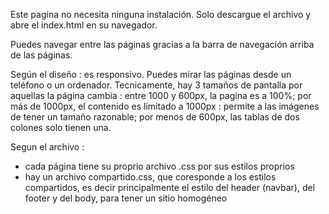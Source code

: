 Este pagina no necesita ninguna instalación. Solo descargue el archivo y abre el index.html en su navegador.

Puedes navegar entre las páginas gracias a la barra de navegación arriba de las páginas. 

Según el diseño : es responsivo. Puedes mirar las páginas desde un teléfono o un ordenador. Tecnicamente, hay 3 tamaños de pantalla por aquellas la página cambia : entre 1000 y 600px, la pagina es a 100%; por más de 1000px, el contenido es limitado a 1000px : permite a las imágenes de tener un tamaño razonable; por menos de 600px, las tablas de dos colones solo tienen una. 

Segun el archivo : 
- cada página tiene su proprio archivo .css por sus estilos proprios
- hay un archivo compartido.css, que coresponde a los estilos compartidos, es decir principalmente el estilo del header (navbar), del footer y del body, para tener un sitio homogéneo